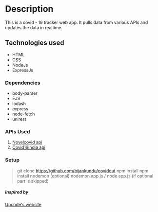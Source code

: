 # Description

This is a covid - 19 tracker web app. It pulls data from various APIs and updates the data in realtime.

## Technologies used

- HTML
- CSS
- NodeJs
- ExpressJs

### Dependencies

- body-parser
- EJS
- lodash
- express
- node-fetch
- unirest

### APIs Used

1.  [Novelcovid api ](https://github.com/novelcovid/api)
2.  [Covid19india api](https://github.com/covid19india/api)

### Setup

> git clone https://github.com/bijankundu/covidout
> npm install
> npm install nodemon (optional)
> nodemon app.js / node app.js (if optional part is skipped)

##### Inspired by

[Upcode's website](https://co.vid19.sg/singapore/)
